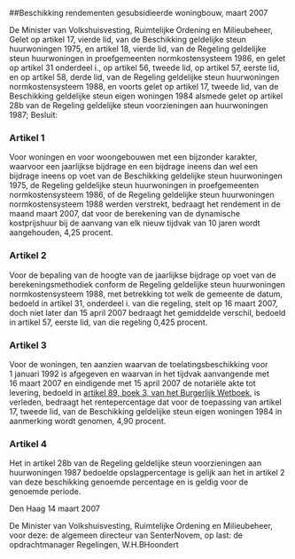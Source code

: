 <meta http-equiv='Content-Type' content='text/html; charset=utf-8' />

##Beschikking rendementen gesubsidieerde woningbouw, maart 2007

De Minister van Volkshuisvesting, Ruimtelijke Ordening en Milieubeheer,  
Gelet op artikel 17, vierde lid, van de Beschikking geldelijke steun huurwoningen 1975, en artikel 18, vierde lid, van de Regeling geldelijke steun huurwoningen in proefgemeenten normkostensysteem 1986, en gelet op artikel 31 onderdeel i., op artikel 56, tweede lid, op artikel 57, eerste lid, en op artikel 58, derde lid, van de Regeling geldelijke steun huurwoningen normkostensysteem 1988, en voorts gelet op artikel 17, tweede lid, van de Beschikking geldelijke steun eigen woningen 1984 alsmede gelet op artikel 28b van de Regeling geldelijke steun voorzieningen aan huurwoningen 1987;
Besluit:    

### Artikel  1  

Voor woningen en voor woongebouwen met een bijzonder karakter, waarvoor een jaarlijkse bijdrage en een bijdrage ineens dan wel een bijdrage ineens op voet van de Beschikking geldelijke steun huurwoningen 1975, de Regeling geldelijke steun huurwoningen in proefgemeenten normkostensysteem 1986, of de Regeling geldelijke steun huurwoningen normkostensysteem 1988 werden verstrekt, bedraagt het rendement in de maand maart 2007, dat voor de berekening van de dynamische kostprijshuur bij de aanvang van elk nieuw tijdvak van 10 jaren wordt aangehouden, 4,25 procent.  

### Artikel  2  

Voor de bepaling van de hoogte van de jaarlijkse bijdrage op voet van de berekeningsmethodiek conform de Regeling geldelijke steun huurwoningen normkostensysteem 1988, met betrekking tot welk de gemeente de datum, bedoeld in artikel 31, onderdeel i. van die regeling, stelt op 16 maart 2007, doch niet later dan 15 april 2007 bedraagt het gemiddelde verschil, bedoeld in artikel 57, eerste lid, van die regeling 0,425 procent.  

### Artikel  3  

Voor de woningen, ten aanzien waarvan de toelatingsbeschikking voor 1 januari 1992 is afgegeven en waarvan in het tijdvak aanvangende met 16 maart 2007 en eindigende met 15 april 2007 de notariële akte tot levering, bedoeld in [artikel 89, boek 3, van het Burgerlijk Wetboek](../../../../../../../../wet/burgerlijk/wetboek/boek/3/BWBR0005291/README.md), is verleden, bedraagt het rentepercentage dat voor de toepassing van artikel 17, tweede lid, van de Beschikking geldelijke steun eigen woningen 1984 in aanmerking wordt genomen, 4,90 procent.  

### Artikel  4  

Het in artikel 28b van de Regeling geldelijke steun voorzieningen aan huurwoningen 1987 bedoelde opslagpercentage is gelijk aan het in artikel 2 van deze beschikking genoemde percentage en is geldig voor de genoemde periode.  

Den Haag 
14 maart 2007   

De 
Minister van Volkshuisvesting, Ruimtelijke Ordening en Milieubeheer, voor deze: de 
algemeen directeur van SenterNovem, op last: de 
opdrachtmanager Regelingen, 
W.H.BHoondert   
